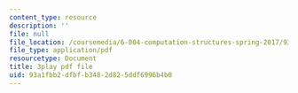 ```yaml
---
content_type: resource
description: ''
file: null
file_location: /coursemedia/6-004-computation-structures-spring-2017/93a1fbb2dfbfb3482d825ddf6996b4b0_Bzqpuuoq4bI.pdf
file_type: application/pdf
resourcetype: Document
title: 3play pdf file
uid: 93a1fbb2-dfbf-b348-2d82-5ddf6996b4b0
---
```

